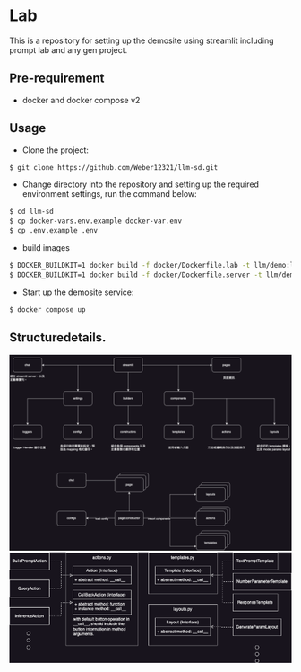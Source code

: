 # Lab

This is a repository for setting up the demosite using streamlit including prompt lab and any gen project.   


## Pre-requirement
+ docker and docker compose v2

## Usage

+ Clone the project: 
```bash
$ git clone https://github.com/Weber12321/llm-sd.git
```

+ Change directory into the repository and setting up the required environment settings, run the command below:
```bash
$ cd llm-sd
$ cp docker-vars.env.example docker-var.env
$ cp .env.example .env
```

+ build images
```bash
$ DOCKER_BUILDKIT=1 docker build -f docker/Dockerfile.lab -t llm/demo:lab-develop .
$ DOCKER_BUILDKIT=1 docker build -f docker/Dockerfile.server -t llm/demo:vllm-server .
```

+ Start up the demosite service:
```bash
$ docker compose up
```

## Structuredetails.
![alt text](docs/structure.png)
![alt text](docs/abstract.png)
